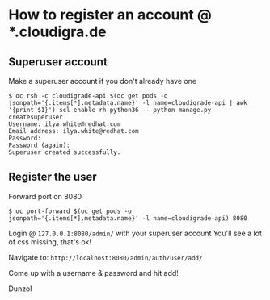 # How to register an account @ \*.cloudigra.de
## Superuser account
Make a superuser account if you don't already have one
```
$ oc rsh -c cloudigrade-api $(oc get pods -o jsonpath='{.items[*].metadata.name}' -l name=cloudigrade-api | awk '{print $1}') scl enable rh-python36 -- python manage.py createsuperuser
Username: ilya.white@redhat.com
Email address: ilya.white@redhat.com
Password:
Password (again):
Superuser created successfully.
```
## Register the user
Forward port on 8080
```
$ oc port-forward $(oc get pods -o jsonpath='{.items[*].metadata.name}' -l name=cloudigrade-api) 8080
```
Login @ `127.0.0.1:8080/admin/` with your superuser account
You'll see a lot of css missing, that's ok!

Navigate to: `http://localhost:8080/admin/auth/user/add/`

Come up with a username & password and hit add!

Dunzo!
